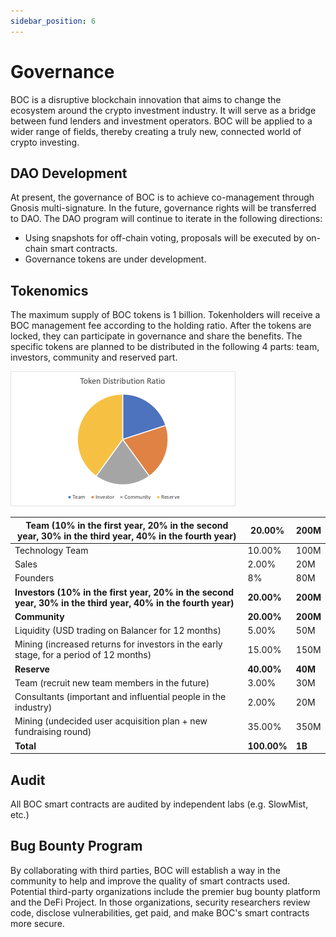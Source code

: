 ```yaml
---
sidebar_position: 6
---
```

# Governance

BOC is a disruptive blockchain innovation that aims to change the ecosystem around the crypto investment industry. It will serve as a bridge between fund lenders and investment operators. BOC will be applied to a wider range of fields, thereby creating a truly new, connected world of crypto investing.

## DAO Development

At present, the governance of BOC is to achieve co-management through Gnosis multi-signature. In the future, governance rights will be transferred to DAO. The DAO program will continue to iterate in the following directions:

* Using snapshots for off-chain voting, proposals will be executed by on-chain smart contracts.
* Governance tokens are under development.

## Tokenomics

The maximum supply of BOC tokens is 1 billion. Tokenholders will receive a BOC management fee according to the holding ratio. After the tokens are locked, they can participate in governance and share the benefits. The specific tokens are planned to be distributed in the following 4 parts: team, investors, community and reserved part.

![pic-en-6-1](/images/pic-en-6-1.png)

| **Team (10% in the first year, 20% in the second year, 30% in the third year, 40% in the fourth year)** | **20.00%** | **200M** |
| --- | --- | --- |
| Technology Team | 10.00% | 100M |
| Sales | 2.00% | 20M |
| Founders | 8% | 80M |
| **Investors (10% in the first year, 20% in the second year, 30% in the third year, 40% in the fourth year)** | **20.00%** | **200M** |
| **Community** | **20.00%** | **200M** |
| Liquidity (USD trading on Balancer for 12 months) | 5.00% | 50M |
| Mining (increased returns for investors in the early stage, for a period of 12 months) | 15.00% | 150M |
| **Reserve** | **40.00%** | **40M** |
| Team (recruit new team members in the future) | 3.00% | 30M |
| Consultants (important and influential people in the industry) | 2.00% | 20M |
| Mining (undecided user acquisition plan + new fundraising round) | 35.00% | 350M |
| **Total** | **100.00%** | **1B** |

## Audit

All BOC smart contracts are audited by independent labs (e.g. SlowMist, etc.)

## Bug Bounty Program

By collaborating with third parties, BOC will establish a way in the community to help and improve the quality of smart contracts used. Potential third-party organizations include the premier bug bounty platform and the DeFi Project. In those organizations, security researchers review code, disclose vulnerabilities, get paid, and make BOC's smart contracts more secure.
